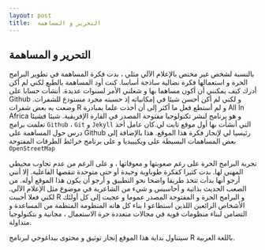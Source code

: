 ```yaml
---
layout: post
title:  التحرير و المساهمة
---
```


## التحرير و المساهمة 

بالنسبة لشخص غير مختص بالإعلام الآلي مثلي ، بدت فكرة المساهمة في تطوير البرامج الحرة و استعمالها فكرة نضالية ساذجة أساسا. كنت أود المساهمة بالطبع لكني لم أكن أدرك كيف يمكنني أن أكون مساهما بها و شغلني الأمر لسنوات عديدة. أنشأت حسابا على Github و لكني لم أكن أحسن شيئا في إمكانياته إذ حسبته مجرد مستودع للشفرات. وضعت به بعض شفرات R و لم أستطع فعل ما أكثر إلى أن أخذت علما بمبادرة  All In Africa و هو برنامج لنشر تكنولوجيا مفتوحة المصدر في القارة الإفريقية. شيئا فشيئا تعلمت برامج ```Github``` ، ```Git``` و ```Jekyll``` التي أنشأت بها أول موقع ثابت لي.كان عامل أخذ درس حول المساهمة على Github رئيسيا لي لإنجاز فكرة هذا الموقع. هذا بالإضافة إلى بعض المساهمات البسيطة على ويكيبيديا و على برنامج خرائط الطرقات المفتوحة ```OpenStreetMap```

تجربة البرامج الحرة على رغم صعوبتها و معوقاتها ، و على الرغم من عدم تجاوب محيطي المهني لها. بدت كثيرا كفكرة طوباوية وحيدة أو حتى متوحدة تنقصها الفاعلية. إلا أنني أرجو أنها بدأت تتخذ طريقا واضحا نحو التطبيق و أرجو أن يكون هذا الموقع أوله.
من الصعب الحديث بذاتية و أحاسيس و شيء من الشاعرية في موضوع مثل الإعلام الآلي. لكني فعلا أحببت R و البرامج الحرة و المفتوحة المصدر عموما و عجبت إلى كل أولئك الأشخاص الرائعين اللذين استطاعو ا بناء  كل هاته المنظومة المنظمة من المساعدة و التضامن لبناء منظومات قوية في مجالات متعددة حرة الاستعمال ، مجانية و بتكنولوجيا متداولة.

سيتناول بداية هذا الموقع إنجاز توثيق  و محتوى بيداغوجي لبرنامج R باللغة العربية.
